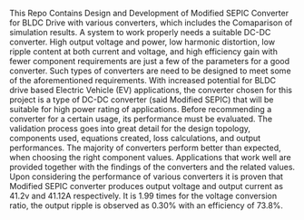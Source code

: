 This Repo Contains Design and Development of Modified SEPIC Converter for BLDC Drive with various converters, which includes the Comaparison of simulation results. A system to work properly needs a suitable DC-DC converter. High output voltage and power, low harmonic distortion, low ripple content at both current and voltage, and high efficiency gain with fewer component requirements are just a few of the parameters for a good converter. Such types of converters are need to be designed to meet some of the aforementioned requirements. With increased potential for BLDC drive based Electric Vehicle (EV) applications, the converter chosen for this project is a type of DC-DC converter (said Modified SEPIC) that will be suitable for high power rating of applications. Before recommending a converter for a certain usage, its performance must be evaluated. The validation process goes into great detail for the design topology, components used, equations created, loss calculations, and output performances. The majority of converters perform better than expected, when choosing the right component values. Applications that work well are provided together with the findings of the converters and the related values. Upon considering the performance of various converters it is proven that Modified SEPIC converter produces output voltage and output current as 41.2v and 41.12A respectively. It is 1.99 times for the voltage conversion ratio, the output ripple is observed as 0.30% with an efficiency of 73.8%.
